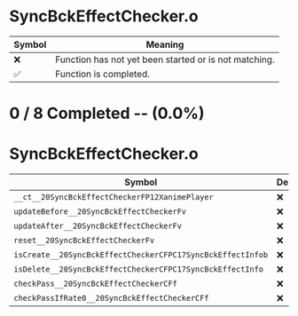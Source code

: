 # SyncBckEffectChecker.o
| Symbol | Meaning 
| ------------- | ------------- 
| :x: | Function has not yet been started or is not matching. 
| :white_check_mark: | Function is completed. 


# 0 / 8 Completed -- (0.0%)
# SyncBckEffectChecker.o
| Symbol | Decompiled? |
| ------------- | ------------- |
| `__ct__20SyncBckEffectCheckerFP12XanimePlayer` | :x: |
| `updateBefore__20SyncBckEffectCheckerFv` | :x: |
| `updateAfter__20SyncBckEffectCheckerFv` | :x: |
| `reset__20SyncBckEffectCheckerFv` | :x: |
| `isCreate__20SyncBckEffectCheckerCFPC17SyncBckEffectInfob` | :x: |
| `isDelete__20SyncBckEffectCheckerCFPC17SyncBckEffectInfo` | :x: |
| `checkPass__20SyncBckEffectCheckerCFf` | :x: |
| `checkPassIfRate0__20SyncBckEffectCheckerCFf` | :x: |
